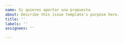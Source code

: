 ```yaml
---
name: Si quieres aportar una propuesta
about: Describe this issue template's purpose here.
title: ''
labels: ''
assignees: ''

---
```



